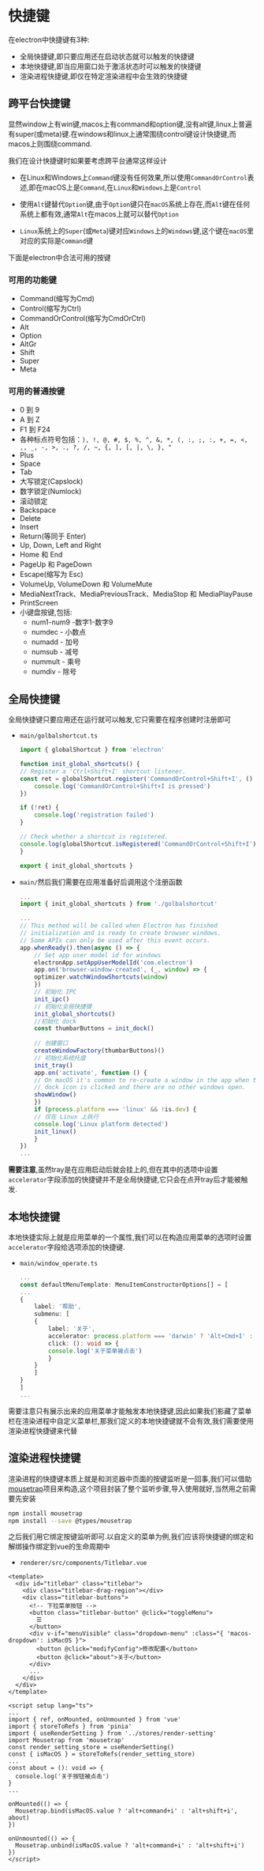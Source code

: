 # 快捷键

在electron中快捷键有3种:

+ 全局快捷键,即只要应用还在启动状态就可以触发的快捷键
+ 本地快捷键,即当应用窗口处于激活状态时可以触发的快捷键
+ 渲染进程快捷键,即仅在特定渲染进程中会生效的快捷键

## 跨平台快捷键

显然window上有win键,macos上有command和option键,没有alt键,linux上普遍有super(或meta)键.在windows和linux上通常围绕control键设计快捷键,而macos上则围绕command.

我们在设计快捷键时如果要考虑跨平台通常这样设计

+ 在Linux和Windows上`Command`键没有任何效果,所以使用`CommandOrControl`表述,即在macOS上是`Command`,在`Linux`和`Windows`上是`Control`

+ 使用`Alt`键替代`Option`键,由于`Option`键只在`macOS`系统上存在,而`Alt`键在任何系统上都有效,通常`Alt`在macos上就可以替代`Option`

+ `Linux`系统上的`Super`(或`Meta`)键对应`Windows`上的`Windows`键,这个键在`macOS`里对应的实际是`Command`键

下面是electron中合法可用的按键

### 可用的功能键

+ Command(缩写为Cmd)
+ Control(缩写为Ctrl)
+ CommandOrControl(缩写为CmdOrCtrl)
+ Alt
+ Option
+ AltGr
+ Shift
+ Super
+ Meta

### 可用的普通按键

+ 0 到 9
+ A 到 Z
+ F1 到 F24
+ 各种标点符号包括：`), !, @, #, $, %, ^, &, *, (, :, ;, :, +, =, <, ,, _, -, >, ., ?, /, ~, {, ], [, |, \, }, "`
+ Plus
+ Space
+ Tab
+ 大写锁定(Capslock)
+ 数字锁定(Numlock)
+ 滚动锁定
+ Backspace
+ Delete
+ Insert
+ Return(等同于 Enter)
+ Up, Down, Left and Right
+ Home 和 End
+ PageUp 和 PageDown
+ Escape(缩写为 Esc)
+ VolumeUp, VolumeDown 和 VolumeMute
+ MediaNextTrack、MediaPreviousTrack、MediaStop 和 MediaPlayPause
+ PrintScreen
+ 小键盘按键,包括:
    + num1-num9 -数字1-数字9
    + numdec - 小数点
    + numadd - 加号
    + numsub - 减号
    + nummult - 乘号
    + numdiv - 除号

## 全局快捷键

全局快捷键只要应用还在运行就可以触发,它只需要在程序创建时注册即可

+ `main/golbalshortcut.ts`

    ```typescript
    import { globalShortcut } from 'electron'

    function init_global_shortcuts() {
    // Register a 'Ctrl+Shift+I' shortcut listener.
    const ret = globalShortcut.register('CommandOrControl+Shift+I', () => {
        console.log('CommandOrControl+Shift+I is pressed')
    })

    if (!ret) {
        console.log('registration failed')
    }

    // Check whether a shortcut is registered.
    console.log(globalShortcut.isRegistered('CommandOrControl+Shift+I'))
    }

    export { init_global_shortcuts }
    ```

+ `main/`然后我们需要在应用准备好后调用这个注册函数

    ```typescript
    ...
    import { init_global_shortcuts } from './golbalshortcut'

    ...
    // This method will be called when Electron has finished
    // initialization and is ready to create browser windows.
    // Some APIs can only be used after this event occurs.
    app.whenReady().then(async () => {
        // Set app user model id for windows
        electronApp.setAppUserModelId('com.electron')
        app.on('browser-window-created', (_, window) => {
        optimizer.watchWindowShortcuts(window)
        })
        // 初始化 IPC
        init_ipc()
        // 初始化全局快捷键
        init_global_shortcuts()
        //初始化 dock
        const thumbarButtons = init_dock()
        
        // 创建窗口
        createWindowFactory(thumbarButtons)()
        // 初始化系统托盘
        init_tray()
        app.on('activate', function () {
        // On macOS it's common to re-create a window in the app when the
        // dock icon is clicked and there are no other windows open.
        showWindow()
        })
        if (process.platform === 'linux' && !is.dev) {
        // 仅在 Linux 上执行
        console.log('Linux platform detected')
        init_linux()
        }
    })
    ...

    ```

**需要注意**,虽然tray是在应用启动后就会挂上的,但在其中的选项中设置`accelerator`字段添加的快捷键并不是全局快捷键,它只会在点开tray后才能被触发.

## 本地快捷键

本地快捷实际上就是应用菜单的一个属性,我们可以在构造应用菜单的选项时设置`accelerator`字段给选项添加的快捷键.

+ `main/window_operate.ts`

    ```typescript
    ...
    const defaultMenuTemplate: MenuItemConstructorOptions[] = [
    ...
    {
        label: '帮助',
        submenu: [
        {
            label: '关于',
            accelerator: process.platform === 'darwin' ? 'Alt+Cmd+I' : 'Alt+Shift+I', // 设置快捷键
            click: (): void => {
            console.log('关于菜单被点击')
            }
        }
        ]
    }
    ]
    ...
    ```

需要注意只有展示出来的应用菜单才能触发本地快捷键,因此如果我们影藏了菜单栏在渲染进程中自定义菜单栏,那我们定义的本地快捷键就不会有效,我们需要使用渲染进程快捷键来代替


## 渲染进程快捷键

渲染进程的快捷键本质上就是和浏览器中页面的按键监听是一回事,我们可以借助[mousetrap](https://github.com/ccampbell/mousetrap)项目来构造,这个项目封装了整个监听步骤,导入使用就好,当然用之前需要先安装

```bash
npm install mousetrap
npm install --save @types/mousetrap
```

之后我们用它绑定按键监听即可.以自定义的菜单为例,我们应该将快捷键的绑定和解绑操作绑定到vue的生命周期中

+ `renderer/src/components/Titlebar.vue`

```vue
<template>
  <div id="titlebar" class="titlebar">
    <div class="titlebar-drag-region"></div>
    <div class="titlebar-buttons">
      <!-- 下拉菜单按钮 -->
      <button class="titlebar-button" @click="toggleMenu">
        ☰
      </button>
      <div v-if="menuVisible" class="dropdown-menu" :class="{ 'macos-dropdown': isMacOS }">
        <button @click="modifyConfig">修改配置</button>
        <button @click="about">关于</button>
      </div>
      ...
    </div>
  </div>
</template>

<script setup lang="ts">
...
import { ref, onMounted, onUnmounted } from 'vue'
import { storeToRefs } from 'pinia'
import { useRenderSetting } from '../stores/render-setting'
import Mousetrap from 'mousetrap'
const render_setting_store = useRenderSetting()
const { isMacOS } = storeToRefs(render_setting_store)
...
const about = (): void => {
  console.log('关于按钮被点击')
}
...

onMounted(() => {
  Mousetrap.bind(isMacOS.value ? 'alt+command+i' : 'alt+shift+i', about)
})

onUnmounted(() => {
  Mousetrap.unbind(isMacOS.value ? 'alt+command+i' : 'alt+shift+i')
})
</script>
```
